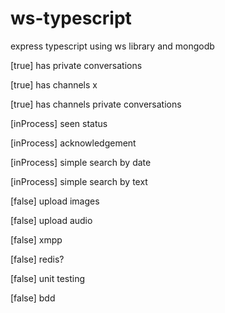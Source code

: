 # ws-typescript
express typescript using ws library and mongodb

[true] has private conversations

[true] has channels x

[true] has channels private conversations

[inProcess] seen status

[inProcess] acknowledgement

[inProcess] simple search by date

[inProcess] simple search by text

[false] upload images

[false] upload audio

[false] xmpp

[false] redis?

[false] unit testing

[false] bdd
